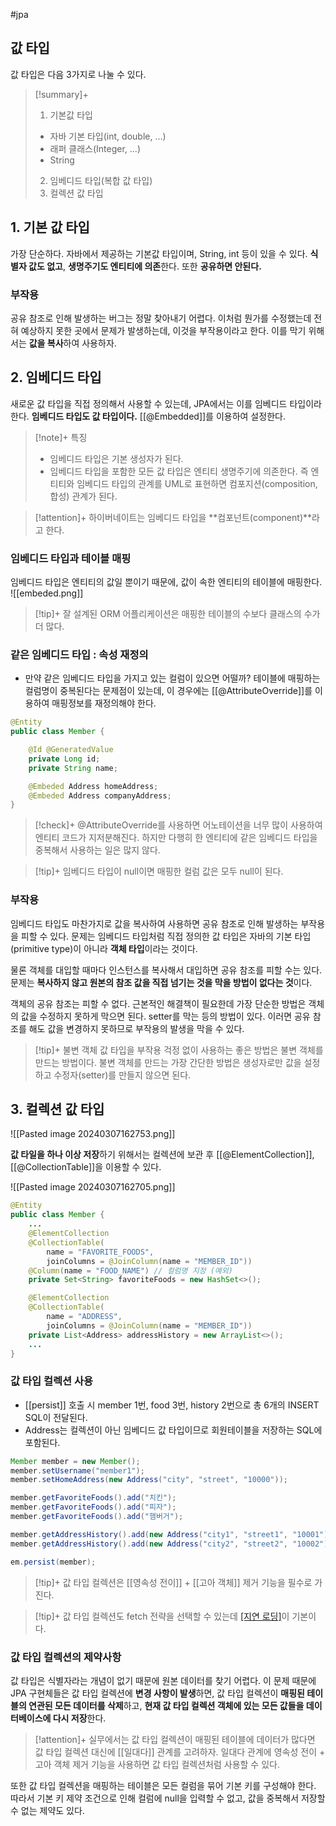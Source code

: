 #jpa

## 값 타입
값 타입은 다음 3가지로 나눌 수 있다.

> [!summary]+ 
> 1. 기본값 타입
> + 자바 기본 타입(int, double, ...)
> + 래퍼 클래스(Integer, ...)
> + String
> 2. 임베디드 타입(복합 값 타입)
> 3. 컬렉션 값 타입


## 1. 기본 값 타입
가장 단순하다. 자바에서 제공하는 기본값 타입이며, String, int 등이 있을 수 있다. **식별자 값도 없고**, **생명주기도 엔티티에 의존**한다. 또한 **공유하면 안된다.**

### 부작용
공유 참조로 인해 발생하는 버그는 정말 찾아내기 어렵다. 이처럼 뭔가를 수정했는데 전혀 예상하지 못한 곳에서 문제가 발생하는데, 이것을 부작용이라고 한다. 이를 막기 위해서는 **값을 복사**하여 사용하자.
## 2. 임베디드 타입
새로운 값 타입을 직접 정의해서 사용할 수 있는데, JPA에서는 이를 임베디드 타입이라 한다. **임베디드 타입도 값 타입이다.** [[@Embedded]]를 이용하여 설정한다.

> [!note]+ 특징
> + 임베디드 타입은 기본 생성자가 된다.
> + 임베디드 타입을 포함한 모든 값 타입은 엔티티 생명주기에 의존한다. 즉 엔티티와 임베디드 타입의 관계를 UML로 표현하면 컴포지션(composition, 합성) 관계가 된다.

> [!attention]+ 
> 하이버네이트는 임베디드 타입을 **컴포넌트(component)**라고 한다.

### 임베디드 타입과 테이블 매핑
임베디드 타입은 엔티티의 값일 뿐이기 때문에, 값이 속한 엔티티의 테이블에 매핑한다.
![[embeded.png]]

> [!tip]+ 
> 잘 설계된 ORM 어플리케이션은 매핑한 테이블의 수보다 클래스의 수가 더 많다.

### 같은 임베디드 타입 : 속성 재정의
+ 만약 같은 임베디드 타입을 가지고 있는 컬럼이 있으면 어떨까? 테이블에 매핑하는 컬럼명이 중복된다는 문제점이 있는데, 이 경우에는 [[@AttributeOverride]]를 이용하여 매핑정보를 재정의해야 한다.
```java
@Entity
public class Member {

	@Id @GeneratedValue
	private Long id;
	private String name;

	@Embeded Address homeAddress;
	@Embeded Address companyAddress;
}
```

> [!check]+ 
> @AttributeOverride를 사용하면 어노테이션을 너무 많이 사용하여 엔티티 코드가 지저분해진다. 하지만 다행히 한 엔티티에 같은 임베디드 타입을 중복해서 사용하는 일은 많지 않다.

> [!tip]+ 
> 임베디드 타입이 null이면 매핑한 컬럼 값은 모두 null이 된다.

### 부작용
임베디드 타입도 마찬가지로 값을 복사하여 사용하면 공유 참조로 인해 발생하는 부작용을 피할 수 있다. 문제는 임베디드 타입처럼 직접 정의한 값 타입은 자바의 기본 타입(primitive type)이 아니라 **객체 타입**이라는 것이다.

물론 객체를 대입할 때마다 인스턴스를 복사해서 대입하면 공유 참조를 피할 수는 있다. 문제는 **복사하지 않고 원본의 참조 값을 직접 넘기는 것을 막을 방법이 없다는 것**이다.

객체의 공유 참조는 피할 수 없다. 근본적인 해결책이 필요한데 가장 단순한 방법은 객체의 값을 수정하지 못하게 막으면 된다. setter를 막는 등의 방법이 있다. 이러면 공유 참조를 해도 값을 변경하지 못하므로 부작용의 발생을 막을 수 있다.

> [!tip]+ 불변 객체
> 값 타입을 부작용 걱정 없이 사용하는 좋은 방법은 불변 객체를 만드는 방법이다.
> 불변 객체를 만드는 가장 간단한 방법은 생성자로만 값을 설정하고 수정자(setter)를 만들지 않으면 된다.


## 3. 컬렉션 값 타입
![[Pasted image 20240307162753.png]]

**값 타일을 하나 이상 저장**하기 위해서는 컬렉션에 보관 후 [[@ElementCollection]], [[@CollectionTable]]을 이용할 수 있다.

![[Pasted image 20240307162705.png]]

```java
@Entity
public class Member {
    ...
    @ElementCollection
    @CollectionTable(
        name = "FAVORITE_FOODS",
        joinColumns = @JoinColumn(name = "MEMBER_ID"))
    @Column(name = "FOOD_NAME") // 컬럼명 지정 (예외)
    private Set<String> favoriteFoods = new HashSet<>();

    @ElementCollection
    @CollectionTable(
        name = "ADDRESS",
        joinColumns = @JoinColumn(name = "MEMBER_ID"))
    private List<Address> addressHistory = new ArrayList<>();
    ...
}
```

### 값 타입 컬렉션 사용
+ [[persist]] 호출 시 member 1번, food 3번, history 2번으로 총 6개의 INSERT SQL이 전달된다.
+ Address는 컬렉션이 아닌 임베디드 값 타입이므로 회원테이블을 저장하는 SQL에 포함된다.

```java
Member member = new Member();
member.setUsername("member1");
member.setHomeAddress(new Address("city", "street", "10000"));

member.getFavoriteFoods().add("치킨");
member.getFavoriteFoods().add("피자");
member.getFavoriteFoods().add("햄버거");

member.getAddressHistory().add(new Address("city1", "street1", "10001"));
member.getAddressHistory().add(new Address("city2", "street2", "10002"));

em.persist(member);
```

> [!tip]+ 
> 값 타입 컬렉션은 [[영속성 전이]] + [[고아 객체]] 제거 기능을 필수로 가진다.

> [!tip]+ 
> 값 타입 컬렉션도 fetch 전략을 선택할 수 있는데 [[지연 로딩]](LAZY)이 기본이다.

### 값 타입 컬렉션의 제약사항
값 타입은 식별자라는 개념이 없기 때문에 원본 데이터를 찾기 어렵다. 이 문제 때문에 JPA 구현체들은 값 타입 컬렉션에 **변경 사항이 발생**하면, 값 타입 컬렉션이 **매핑된 테이블의 연관된 모든 데이터를 삭제**하고, **현재 값 타입 컬렉션 객체에 있는 모든 값들을 데이터베이스에 다시 저장**한다.

> [!attention]+ 
> 실무에서는 값 타입 컬렉션이 매핑된 테이블에 데이터가 많다면 값 타입 컬렉션 대신에 [[일대다]] 관계를 고려하자. 일대다 관계에 영속성 전이 + 고아 객체 제거 기능을 사용하면 값 타입 컬렉션처럼 사용할 수 있다.

또한 값 타입 컬렉션을 매핑하는 테이블은 모든 컬럼을 묶어 기본 키를 구성해야 한다. 따라서 기본 키 제약 조건으로 인해 컬럼에 null을 입력할 수 없고, 값을 중복해서 저장할 수 없는 제약도 있다.